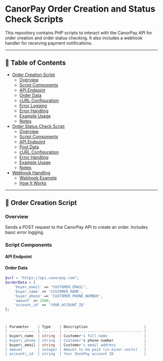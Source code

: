 #   CanorPay Order Creation and Status Check Scripts

This repository contains PHP scripts to interact with the CanorPay API for order creation and order status checking. It also includes a webhook handler for receiving payment notifications.

---

## 📑 Table of Contents

- [Order Creation Script](#order-creation-script)
  - [Overview](#overview)
  - [Script Components](#script-components)
  - [API Endpoint](#api-endpoint)
  - [Order Data](#order-data)
  - [cURL Configuration](#curl-configuration)
  - [Error Logging](#error-logging)
  - [Error Handling](#error-handling)
  - [Example Usage](#example-usage)
  - [Notes](#notes)
- [Order Status Check Script](#order-status-check-script)
  - [Overview](#overview-1)
  - [Script Components](#script-components-1)
  - [API Endpoint](#api-endpoint-1)
  - [Post Data](#post-data)
  - [cURL Configuration](#curl-configuration-1)
  - [Error Handling](#error-handling-1)
  - [Example Usage](#example-usage-1)
  - [Notes](#notes-1)
- [Webhook Handling](#webhook-handling)
  - [Webhook Example](#webhook-example)
  - [How It Works](#how-it-works)

---

## 🧾 Order Creation Script

### Overview
Sends a POST request to the CanorPay API to create an order. Includes basic error logging.

### Script Components

#### API Endpoint


#### Order Data
```php
$url = "https://api.canorpay.com";
$orderData = [
    'buyer_email' => "CUSTOMER_EMAIL",
    'buyer_name' => 'CUSTOMER_NAME',
    'buyer_phone' => 'CUSTOMER_PHONE_NUMBER',
    'amount' => 1000,
    'account_id' => 'YOUR_ACCOUNT_ID'
];



| Parameter    | Type    | Description                          |
| ------------ | ------- | ------------------------------------ |
| buyer\_name  | string  | Customer's full name                 |
| buyer\_phone | string  | Customer's phone number              |
| buyer\_email | string  | Customer's email address             |
| amount       | integer | Amount to be paid (in minor units)   |
| account\_id  | string  | Your ZenoPay account ID              |


